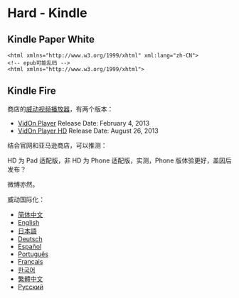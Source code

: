 # Hard - Kindle

## Kindle Paper White

```markup
<html xmlns="http://www.w3.org/1999/xhtml" xml:lang="zh-CN">
<!-- epub可能乱码 -->
<html xmlns="http://www.w3.org/1999/xhtml">
```

## Kindle Fire

商店的[威动视频播放器](http://cn.vidon.me/vidon_player.htm)，有两个版本：

* [VidOn Player](http://www.amazon.com/gp/product/B00EQ0G0JK) Release Date: February 4, 2013
* [VidOn Player HD](http://www.amazon.com/gp/product/B00B4RP0OO) Release Date: August 26, 2013

结合官网和亚马逊商店，可以推测：

HD 为 Pad 适配版，非 HD 为 Phone 适配版，实测，Phone 版体验更好，盖因后发布？

微博亦然。

威动国际化：

* [简体中文](http://cn.vidon.me)
* [English](http://www.vidon.me)
* [日本語](http://ja.vidon.me)
* [Deutsch](http://de.vidon.me)
* [Español](http://es.vidon.me)
* [Português](http://pt.vidon.me)
* [Français](http://fr.vidon.me)
* [한국어](http://ko.vidon.me)
* [繁體中文](http://zh.vidon.me)
* [Русский](http://ru.vidon.me)


